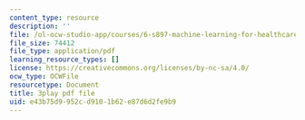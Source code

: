 ```yaml
---
content_type: resource
description: ''
file: /ol-ocw-studio-app/courses/6-s897-machine-learning-for-healthcare-spring-2019/e43b75d9952cd9101b62e87d6d2fe9b9_zdotUAxiPGM.pdf
file_size: 74412
file_type: application/pdf
learning_resource_types: []
license: https://creativecommons.org/licenses/by-nc-sa/4.0/
ocw_type: OCWFile
resourcetype: Document
title: 3play pdf file
uid: e43b75d9-952c-d910-1b62-e87d6d2fe9b9
---
```

